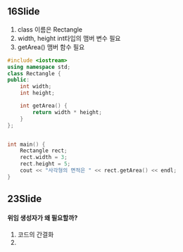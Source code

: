 ## 16Slide
1. class 이름은 Rectangle
2. width, height int타입의 맴버 변수 필요
3. getArea() 맴버 함수 필요
```c++
#include <iostream>
using namespace std;
class Rectangle {
public:
	int width;
	int height;

	int getArea() {
		return width * height;
	}
};


int main() {
	Rectangle rect;
	rect.width = 3;
	rect.height = 5;
	cout << "사각형의 면적은 " << rect.getArea() << endl;
}
```
## 23Slide

#### 위임 생성자가 왜 필요할까?
1. 코드의 간결화
2. 
